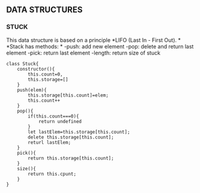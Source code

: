 ## DATA STRUCTURES 

### STUCK

This data structure is based on a principle *LIFO (Last In - First Out). *
*Stack has methods: *
-push: add new element
-pop: delete and return last element
-pick: return last element
-length: return size of stuck

    class Stuck{
        constructor(){
            this.count=0,
            this.storage=[]
        }
        push(elem){
            this.storage[this.count]=elem;
            this.count++
        }
        pop(){
            if(this.count===0){
                return undefined
            }
            let lastElem=this.storage[this.count];
            delete this.storage[this.count];
            returl lastElem;
        }
        pick(){
            return this.storage[this.count];
        }
        size(){
            return this.cpunt;
        }
    }

